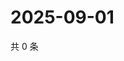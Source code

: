 # 2025-09-01

共 0 条

<!-- BEGIN ZHIHUQUESTIONS -->
<!-- 最后更新时间 Mon Sep 01 2025 21:23:09 GMT+0800 (China Standard Time) -->

<!-- END ZHIHUQUESTIONS -->
